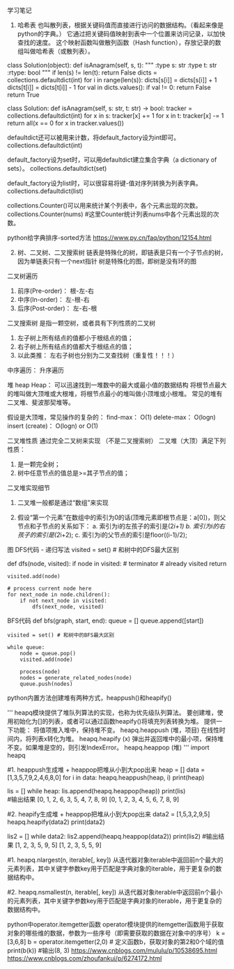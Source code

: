 ﻿学习笔记

1. 哈希表
也叫散列表，根据关键码值而直接进行访问的数据结构。（看起来像是python的字典。）
它通过把关键码值映射到表中一个位置来访问记录，以加快查找的速度。
这个映射函数叫做散列函数（Hash function），存放记录的数组叫做哈希表（或散列表）。

class Solution(object):
    def isAnagram(self, s, t):
        """
        :type s: str
        :type t: str
        :rtype: bool
        """
        if len(s) != len(t):
            return False
        dicts = collections.defaultdict(int)
        for i in range(len(s)):
            dicts[s[i]] = dicts[s[i]] + 1
            dicts[t[i]] = dicts[t[i]] - 1
        for val in dicts.values():
            if val != 0:
                return False
        return True

class Solution:
    def isAnagram(self, s: str, t: str) -> bool:
        tracker = collections.defaultdict(int)
        for x in s: tracker[x] += 1
        for x in t: tracker[x] -= 1
        return all(x == 0 for x in tracker.values())
        
defaultdict还可以被用来计数，将default_factory设为int即可。
collections.defaultdict(int)

default_factory设为set时，可以用defaultdict建立集合字典（a dictionary of sets）。
collections.defaultdict(set)

default_factory设为list时，可以很容易将键-值对序列转换为列表字典。
collections.defaultdict(list)

collections.Counter()可以用来统计某个列表中，各个元素出现的次数。
collections.Counter(nums) #这里Counter统计列表nums中各个元素出现的次数。

python给字典排序-sorted方法
https://www.py.cn/faq/python/12154.html

2. 树、二叉树、二叉搜索树
链表是特殊化的树，即链表是只有一个子节点的树，因为单链表只有一个next指针
树是特殊化的图，即树是没有环的图

二叉树遍历
1. 前序(Pre-order)： 根-左-右
2. 中序(In-order)： 左-根-右
3. 后序(Post-order)： 左-右-根

二叉搜索树
是指一颗空树，或者具有下列性质的二叉树
1. 左子树上所有结点的值都小于根结点的值；
2. 右子树上所有结点的值都大于根结点的值；
3. 以此类推： 左右子树也分别为二叉查找树（重复性！！！）

中序遍历： 升序遍历

堆 heap
Heap： 可以迅速找到一堆数中的最大或最小值的数据结构
将根节点最大的堆叫做大顶堆或大根堆，将根节点最小的堆叫做小顶堆或小根堆。
常见的堆有二叉堆、斐波那契堆等。

假设是大顶堆，常见操作的复杂的：
find-max：           O(1)
delete-max：         O(logn)
insert (create)：    O(logn) or O(1)

二叉堆性质
通过完全二叉树来实现 （不是二叉搜索树）
二叉堆（大顶）满足下列性质：
1. 是一颗完全树；
2. 树中任意节点的值总是>=其子节点的值；

二叉堆实现细节
1. 二叉堆一般都是通过“数组”来实现

2. 假设“第一个元素”在数组中的索引为0的话(顶堆元素即根节点是：a[0])，则父节点和子节点的关系如下：
a. 索引为i的左孩子的索引是(2*i+1)
b. 索引为i的右孩子的索引是(2*i+2);
c. 索引为i的父节点的索引是floor((i-1)/2);

图
DFS代码 - 递归写法
visited = set() # 和树中的DFS最大区别

def dfs(node, visited):
    if node in visited: # terminator
        # already visited
        return
    
    visited.add(node)
    
    # process current node here
    for next_node in node.children():
        if not next_node in visited:
            dfs(next_node, visited)
            
BFS代码
def bfs(graph, start, end):
    queue = []
    queue.append([start])
    
    visited = set() # 和树中的BFS最大区别
    
    while queue:
        node = queue.pop()
        visited.add(node)
        
        process(node)
        nodes = generate_related_nodes(node)
        queue.push(nodes)


python内置方法创建堆有两种方式，heappush()和heapify()

'''
heapq模块提供了堆队列算法的实现，也称为优先级队列算法。
要创建堆，使用初始化为[]的列表，或者可以通过函数heapify()将填充列表转换为堆。
提供一下功能：
将值项推入堆中，保持堆不变。
heapq.heappush (堆，项目)
在线性时间内，将列表x转化为堆。
heapq.heapify (x)
弹出并返回堆中的最小项，保持堆不变。如果堆是空的，则引发IndexError。
heapq.heappop (堆)
'''
import heapq

#1. heappush生成堆 + heappop把堆从小到大pop出来
heap = []
data = [1,3,5,7,9,2,4,6,8,0]
for i in data:
    heapq.heappush(heap, i)
print(heap)

lis = []
while heap:
    lis.append(heapq.heappop(heap))
print(lis)    
#输出结果
[0, 1, 2, 6, 3, 5, 4, 7, 8, 9]
[0, 1, 2, 3, 4, 5, 6, 7, 8, 9]

#2. heapify生成堆 + heappop把堆从小到大pop出来
data2 = [1,5,3,2,9,5]
heapq.heapify(data2)
print(data2)

lis2 = []
while data2:
    lis2.append(heapq.heappop(data2))
print(lis2)
#输出结果
[1, 2, 3, 5, 9, 5]
[1, 2, 3, 5, 5, 9]

#1. heapq.nlargest(n, iterable[, key])
从迭代器对象iterable中返回前n个最大的元素列表，其中关键字参数key用于匹配是字典对象的iterable，用于更复杂的数据结构中。

#2. heapq.nsmallest(n, iterable[, key])
从迭代器对象iterable中返回前n个最小的元素列表，其中关键字参数key用于匹配是字典对象的iterable，用于更复杂的数据结构中。


python中operator.itemgetter函数
operator模块提供的itemgetter函数用于获取对象的哪些维的数据，参数为一些序号（即需要获取的数据在对象中的序号）
k = [3,6,8]
b = operator.itemgetter(2,0) # 定义函数b，获取对象的第2和0个域的值
print(b(k))
#输出(8, 3)
https://www.cnblogs.com/mululu/p/10538695.html
https://www.cnblogs.com/zhoufankui/p/6274172.html